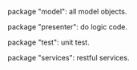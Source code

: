 package "model": all model objects.

package "presenter": do logic code.

package "test": unit test.

package "services": restful services.
 
